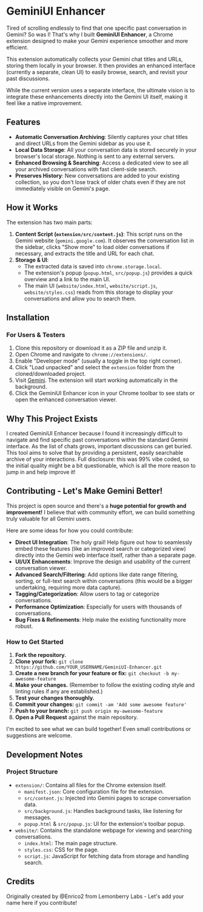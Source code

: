# GeminiUI Enhancer

Tired of scrolling endlessly to find that one specific past conversation in Gemini? So was I! That's why I built **GeminiUI Enhancer**, a Chrome extension designed to make your Gemini experience smoother and more efficient.

This extension automatically collects your Gemini chat titles and URLs, storing them locally in your browser. It then provides an enhanced interface (currently a separate, clean UI) to easily browse, search, and revisit your past discussions.

While the current version uses a separate interface, the ultimate vision is to integrate these enhancements directly into the Gemini UI itself, making it feel like a native improvement.

## Features

- **Automatic Conversation Archiving**: Silently captures your chat titles and direct URLs from the Gemini sidebar as you use it.
- **Local Data Storage**: All your conversation data is stored securely in your browser's local storage. Nothing is sent to any external servers.
- **Enhanced Browsing & Searching**: Access a dedicated view to see all your archived conversations with fast client-side search.
- **Preserves History**: New conversations are added to your existing collection, so you don't lose track of older chats even if they are not immediately visible on Gemini's page.

## How it Works

The extension has two main parts:

1.  **Content Script (`extension/src/content.js`)**: This script runs on the Gemini website (`gemini.google.com`). It observes the conversation list in the sidebar, clicks "Show more" to load older conversations if necessary, and extracts the title and URL for each chat.
2.  **Storage & UI**:
    *   The extracted data is saved into `chrome.storage.local`.
    *   The extension's popup (`popup.html`, `src/popup.js`) provides a quick overview and a link to the main UI.
    *   The main UI (`website/index.html`, `website/script.js`, `website/styles.css`) reads from this storage to display your conversations and allow you to search them.

## Installation

### For Users & Testers

1.  Clone this repository or download it as a ZIP file and unzip it.
2.  Open Chrome and navigate to `chrome://extensions/`.
3.  Enable "Developer mode" (usually a toggle in the top right corner).
4.  Click "Load unpacked" and select the `extension` folder from the cloned/downloaded project.
5.  Visit [Gemini](https://gemini.google.com/app). The extension will start working automatically in the background.
6.  Click the GeminiUI Enhancer icon in your Chrome toolbar to see stats or open the enhanced conversation viewer.

## Why This Project Exists

I created GeminiUI Enhancer because I found it increasingly difficult to navigate and find specific past conversations within the standard Gemini interface. As the list of chats grows, important discussions can get buried. This tool aims to solve that by providing a persistent, easily searchable archive of your interactions. Full disclosure: this was 99% vibe coded, so the initial quality might be a bit questionable, which is all the more reason to jump in and help improve it!

## Contributing - Let's Make Gemini Better!

This project is open source and there's a **huge potential for growth and improvement!** I believe that with community effort, we can build something truly valuable for all Gemini users.

Here are some ideas for how you could contribute:

*   **Direct UI Integration**: The holy grail! Help figure out how to seamlessly embed these features (like an improved search or categorized view) directly into the Gemini web interface itself, rather than a separate page.
*   **UI/UX Enhancements**: Improve the design and usability of the current conversation viewer.
*   **Advanced Search/Filtering**: Add options like date range filtering, sorting, or full-text search within conversations (this would be a bigger undertaking, requiring more data capture).
*   **Tagging/Categorization**: Allow users to tag or categorize conversations.
*   **Performance Optimization**: Especially for users with thousands of conversations.
*   **Bug Fixes & Refinements**: Help make the existing functionality more robust.

### How to Get Started

1.  **Fork the repository.**
2.  **Clone your fork:** `git clone https://github.com/YOUR_USERNAME/GeminiUI-Enhancer.git`
3.  **Create a new branch for your feature or fix:** `git checkout -b my-awesome-feature`
4.  **Make your changes.** (Remember to follow the existing coding style and linting rules if any are established.)
5.  **Test your changes thoroughly.**
6.  **Commit your changes:** `git commit -am 'Add some awesome feature'`
7.  **Push to your branch:** `git push origin my-awesome-feature`
8.  **Open a Pull Request** against the main repository.

I'm excited to see what we can build together! Even small contributions or suggestions are welcome.

## Development Notes

### Project Structure

*   `extension/`: Contains all files for the Chrome extension itself.
    *   `manifest.json`: Core configuration file for the extension.
    *   `src/content.js`: Injected into Gemini pages to scrape conversation data.
    *   `src/background.js`: Handles background tasks, like listening for messages.
    *   `popup.html` & `src/popup.js`: UI for the extension's toolbar popup.
*   `website/`: Contains the standalone webpage for viewing and searching conversations.
    *   `index.html`: The main page structure.
    *   `styles.css`: CSS for the page.
    *   `script.js`: JavaScript for fetching data from storage and handling search.

## Credits

Originally created by @Enrico2 from Lemonberry Labs - Let's add your name here if you contribute! 